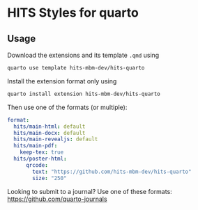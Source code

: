 # HITS Styles for quarto

## Usage

Download the extensions and its template `.qmd` using

````bash
quarto use template hits-mbm-dev/hits-quarto
````

Install the extension format only using 

````bash
quarto install extension hits-mbm-dev/hits-quarto
````

Then use one of the formats (or multiple):

```yaml
format:
  hits/main-html: default
  hits/main-docx: default
  hits/main-revealjs: default
  hits/main-pdf:
    keep-tex: true  
  hits/poster-html:
      qrcode:
        text: "https://github.com/hits-mbm-dev/hits-quarto"
        size: "250"
```

Looking to submit to a journal? Use one of these formats: <https://github.com/quarto-journals>


